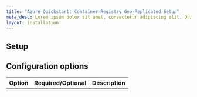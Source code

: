 ```yaml
---
title: "Azure Quickstart: Container Registry Geo-Replicated Setup"
meta_desc: Lorem ipsum dolor sit amet, consectetur adipiscing elit. Quisque vestibulum vel.
layout: installation
---
```


<!-- Use this page to describe any steps a user needs to take to configure your package before using it. Common configuring includes logging into the cloud provider and making those credentials available to Pulumi, setting project-wide configuration values, and more. You can use the suggested structure below or replace it with your own. -->

## Setup

<!-- Add your content here -->

## Configuration options

| Option | Required/Optional | Description |
|--------|-------------------|-------------|
|        |                   |             |
